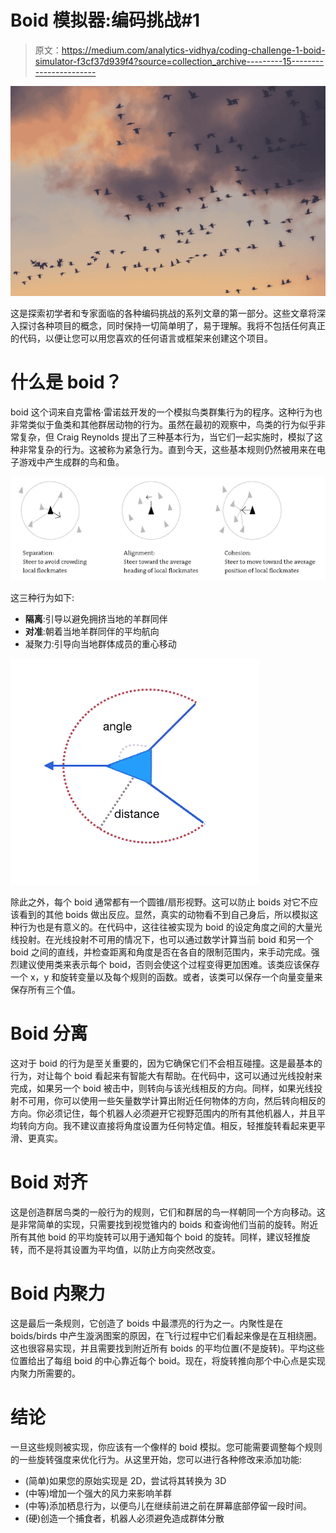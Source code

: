 # Boid 模拟器:编码挑战#1

> 原文：<https://medium.com/analytics-vidhya/coding-challenge-1-boid-simulator-f3cf37d939f4?source=collection_archive---------15----------------------->

![](img/d8d7d4bfe9fe6886d879ad179af28688.png)

这是探索初学者和专家面临的各种编码挑战的系列文章的第一部分。这些文章将深入探讨各种项目的概念，同时保持一切简单明了，易于理解。我将不包括任何真正的代码，以便让您可以用您喜欢的任何语言或框架来创建这个项目。

# 什么是 boid？

boid 这个词来自克雷格·雷诺兹开发的一个模拟鸟类群集行为的程序。这种行为也非常类似于鱼类和其他群居动物的行为。虽然在最初的观察中，鸟类的行为似乎非常复杂，但 Craig Reynolds 提出了三种基本行为，当它们一起实施时，模拟了这种非常复杂的行为。这被称为紧急行为。直到今天，这些基本规则仍然被用来在电子游戏中产生成群的鸟和鱼。

![](img/93a4f8049e4e10f62f62af1235c43f55.png)

这三种行为如下:

*   **隔离**:引导以避免拥挤当地的羊群同伴
*   **对准**:朝着当地羊群同伴的平均航向
*   凝聚力:引导向当地群体成员的重心移动

![](img/6633ad0e0bc5971becbd6ac36529b7fb.png)

除此之外，每个 boid 通常都有一个圆锥/扇形视野。这可以防止 boids 对它不应该看到的其他 boids 做出反应。显然，真实的动物看不到自己身后，所以模拟这种行为也是有意义的。在代码中，这往往被实现为 boid 的设定角度之间的大量光线投射。在光线投射不可用的情况下，也可以通过数学计算当前 boid 和另一个 boid 之间的直线，并检查距离和角度是否在各自的限制范围内，来手动完成。强烈建议使用类来表示每个 boid，否则会使这个过程变得更加困难。该类应该保存一个 x，y 和旋转变量以及每个规则的函数。或者，该类可以保存一个向量变量来保存所有三个值。

# Boid 分离

这对于 boid 的行为是至关重要的，因为它确保它们不会相互碰撞。这是最基本的行为，对让每个 boid 看起来有智能大有帮助。在代码中，这可以通过光线投射来完成，如果另一个 boid 被击中，则转向与该光线相反的方向。同样，如果光线投射不可用，你可以使用一些矢量数学计算出附近任何物体的方向，然后转向相反的方向。你必须记住，每个机器人必须避开它视野范围内的所有其他机器人，并且平均转向方向。我不建议直接将角度设置为任何特定值。相反，轻推旋转看起来更平滑、更真实。

# Boid 对齐

这是创造群居鸟类的一般行为的规则，它们和群居的鸟一样朝同一个方向移动。这是非常简单的实现，只需要找到视觉锥内的 boids 和查询他们当前的旋转。附近所有其他 boid 的平均旋转可以用于通知每个 boid 的旋转。同样，建议轻推旋转，而不是将其设置为平均值，以防止方向突然改变。

# Boid 内聚力

这是最后一条规则，它创造了 boids 中最漂亮的行为之一。内聚性是在 boids/birds 中产生漩涡图案的原因，在飞行过程中它们看起来像是在互相绕圈。这也很容易实现，并且需要找到附近所有 boids 的平均位置(不是旋转)。平均这些位置给出了每组 boid 的中心靠近每个 boid。现在，将旋转推向那个中心点是实现内聚力所需要的。

# 结论

一旦这些规则被实现，你应该有一个像样的 boid 模拟。您可能需要调整每个规则的一些旋转强度来优化行为。从这里开始，您可以进行各种修改来添加功能:

*   (简单)如果您的原始实现是 2D，尝试将其转换为 3D
*   (中等)增加一个强大的风力来影响羊群
*   (中等)添加栖息行为，以便鸟儿在继续前进之前在屏幕底部停留一段时间。
*   (硬)创造一个捕食者，机器人必须避免造成群体分散